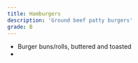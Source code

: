 ```yaml
---
title: Hamburgers
description: 'Ground beef patty burgers'
grade: B
---
```


- Burger buns/rolls, buttered and toasted
- 